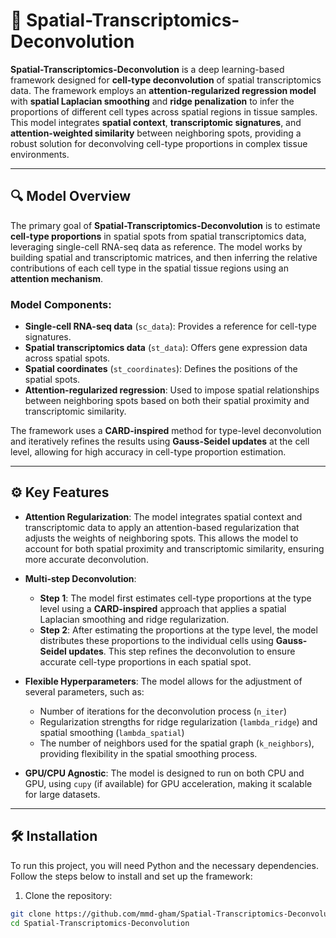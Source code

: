 # 🧬 Spatial-Transcriptomics-Deconvolution

**Spatial-Transcriptomics-Deconvolution** is a deep learning-based framework designed for **cell-type deconvolution** of spatial transcriptomics data. The framework employs an **attention-regularized regression model** with **spatial Laplacian smoothing** and **ridge penalization** to infer the proportions of different cell types across spatial regions in tissue samples. This model integrates **spatial context**, **transcriptomic signatures**, and **attention-weighted similarity** between neighboring spots, providing a robust solution for deconvolving cell-type proportions in complex tissue environments.

---

## 🔍 Model Overview

The primary goal of **Spatial-Transcriptomics-Deconvolution** is to estimate **cell-type proportions** in spatial spots from spatial transcriptomics data, leveraging single-cell RNA-seq data as reference. The model works by building spatial and transcriptomic matrices, and then inferring the relative contributions of each cell type in the spatial tissue regions using an **attention mechanism**.

### Model Components:
- **Single-cell RNA-seq data** (`sc_data`): Provides a reference for cell-type signatures.
- **Spatial transcriptomics data** (`st_data`): Offers gene expression data across spatial spots.
- **Spatial coordinates** (`st_coordinates`): Defines the positions of the spatial spots.
- **Attention-regularized regression**: Used to impose spatial relationships between neighboring spots based on both their spatial proximity and transcriptomic similarity.

The framework uses a **CARD-inspired** method for type-level deconvolution and iteratively refines the results using **Gauss-Seidel updates** at the cell level, allowing for high accuracy in cell-type proportion estimation.

---

## ⚙️ Key Features

- **Attention Regularization**: The model integrates spatial context and transcriptomic data to apply an attention-based regularization that adjusts the weights of neighboring spots. This allows the model to account for both spatial proximity and transcriptomic similarity, ensuring more accurate deconvolution.
  
- **Multi-step Deconvolution**: 
  - **Step 1**: The model first estimates cell-type proportions at the type level using a **CARD-inspired** approach that applies a spatial Laplacian smoothing and ridge regularization.
  - **Step 2**: After estimating the proportions at the type level, the model distributes these proportions to the individual cells using **Gauss-Seidel updates**. This step refines the deconvolution to ensure accurate cell-type proportions in each spatial spot.

- **Flexible Hyperparameters**: The model allows for the adjustment of several parameters, such as:
  - Number of iterations for the deconvolution process (`n_iter`)
  - Regularization strengths for ridge regularization (`lambda_ridge`) and spatial smoothing (`lambda_spatial`)
  - The number of neighbors used for the spatial graph (`k_neighbors`), providing flexibility in the spatial smoothing process.

- **GPU/CPU Agnostic**: The model is designed to run on both CPU and GPU, using `cupy` (if available) for GPU acceleration, making it scalable for large datasets.

---

## 🛠️ Installation

To run this project, you will need Python and the necessary dependencies. Follow the steps below to install and set up the framework:

1. Clone the repository:

```bash
git clone https://github.com/mmd-gham/Spatial-Transcriptomics-Deconvolution.git
cd Spatial-Transcriptomics-Deconvolution
